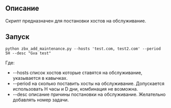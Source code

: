 ## Описание

Скрипт предназначен для постановки хостов на обслуживание.

## Запуск

```
python zbx_add_maintenance.py --hosts 'test.com, test2.com' --period 5H --desc "Gva test" 
```

Где:
* --hosts список хостов которые ставятся на обслуживание, указывается в кавычках.
* --period на сколько поставить хосты на обслуживание. Допускается использовать H часы и D дни, комбинация не возможна.
* --desc описание причины постановки на обслуживание. Желательно добавлять номер задачи.
